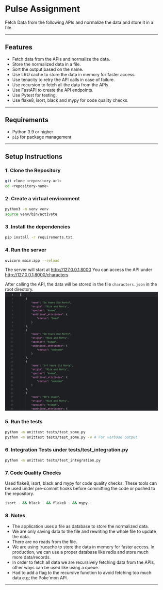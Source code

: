 # Pulse Assignment
 
Fetch Data from the following APIs and normalize the data and store it in a file.

---

## Features
- Fetch data from the APIs and normalize the data.
- Store the normalized data in a file.
- Sort the output based on the name.
- Use LRU cache to store the data in memory for faster access.
- Use tenacity to retry the API calls in case of failure.
- Use recursion to fetch all the data from the APIs.
- Use FastAPI to create the API endpoints.
- Use Pytest for testing.
- Use flake8, isort, black and mypy for code quality checks.

---

## Requirements

- Python 3.9 or higher
- `pip` for package management

---

## Setup Instructions

### 1. Clone the Repository

```bash
git clone <repository-url>
cd <repository-name>
```

### 2. Create a virtual environment

```bash
python3 -m venv venv
source venv/bin/activate 
```

### 3. Install the dependencies

```bash
pip install -r requirements.txt
```

### 4. Run the server
```bash
uvicorn main:app --reload
```

The server will start at http://127.0.0.1:8000
You can access the API under http://127.0.0.1:8000/characters

After calling the API, the data will be stored in the file `characters.json` in the root directory.
![img.png](img.png)

### 5. Run the tests
```bash
python -m unittest tests/test_some.py 
python -m unittest tests/test_some.py -v # For verbose output
```

### 6. Integration Tests under tests/test_integration.py
```bash
python -m unittest tests/test_integration.py 
```

### 7. Code Quality Checks
Used flake8, isort, black and mypy for code quality checks.
These tools can be used under pre-commit hooks before committing the code or pushed to the repository.
```bash
isort . && black . && flake8 . && mypy .
```

### 8. Notes
- The application uses a file as database to store the normalized data.
- We are only saving data to the file and rewriting the whole file to update the data.
- There are no reads from the file.
- We are using lrucache to store the data in memory for faster access. In production, we can use a proper database like redis and store much more data/records.
- In order to fetch all data we are recursively fetching data from the APIs, other ways can be used like using a queue.
- Had to add a flag to the recursive function to avoid fetching too much data e.g; the Poke`mon API.
---